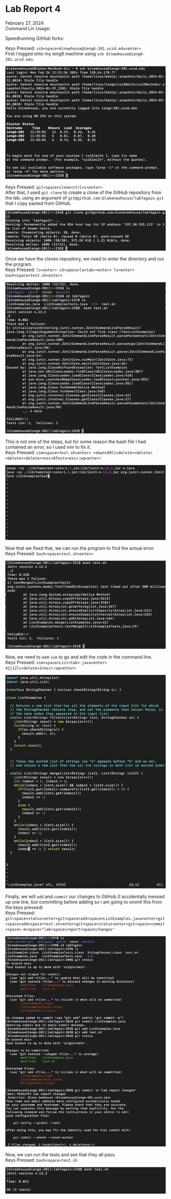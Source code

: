 # Lab Report 4 <br/>
February 27, 2024 <br/>
Command Lin Usage: <br/>

Speedrunning GitHub forks:

Keys Pressed: `ssh<space>blnewhouse@ieng6-201.ucsd.edu<enter>` <br/>
First I logged onto my ieng6 machine using `ssh blnewhouse@ieng6-201.ucsd.edu`.  <br/>

![ieng6 Login](./Screenshots/ieng6Login.png) <br/>

Keys Pressed: `git<space>clone<ctrl>c<enter>` <br/>
After that, I used `git clone` to create a clone of the GitHub repository from the lab, using an argument of `git@github.com:blakenewhouse/lab7again.git` that I copy pasted from GitHub. <br/>

![git clone](./Screenshots/gitClone.png) <br/>

Once we have the clones repository, we need to enter the directory and run the program. <br/>
Keys Pressed: `ls<enter> cd<space>la<tab><enter> ls<enter> bash<space>test.sh<enter>` <br/>

![error with bash](./Screenshots/bashError.png) <br/>

This is not one of the steps, but for some reason the bash file I had contained an error, so I used vim to fix it. <br/>
Keys Pressed: `vim<space>test.sh<enter> <down>89li<delete><delete><delete><delete><esc>ATests<esc>:wq<enter>` <br/>

![bash edit](./Screenshots/Vimeditofbash.png) <br/>

Now that we fixed that, we can run the program to find the actual error. <br/>
Keys Pressed: `bash<space>test.sh<enter>` <br/>

![error with original code](./Screenshots/normalError.png) <br/>

Now, we need to use `vim` to go and edit the code in the command line. <br/>
Keys Pressed: `vim<space>List<tab>.java<enter> 42j12li<delete>2<esc>:wq<enter>` <br/>

![java edit](./Screenshots/VIMeditofjava.png) <br/>

Finally, we will `add` and `commit` our changes to GitHub.(I accidentally messed up one line, but committing before adding so i am going to ommit this from the keys pressed) <br/>
Keys Pressed: `git<space>status<enter>git<space>add<space>ListExamples.java<enter>git<space>add<space>test.sh<enter>git<space>status<enter>git<space>commit<space>-m<space>"lab<space>report<space>changes"`

![git commit](./Screenshots/gitCommit.png) <br/>

Now, we can run the tests and see that they all pass. <br/>
Keys Pressed: `bash<space>test.sh` <br/>

![successful test](./Screenshots/successfulTest.png) <br/>

